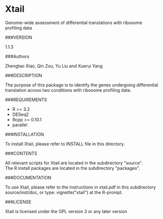 # Xtail
Genome-wide assessment of differential translations with ribosome profiling data

###VERSION

1.1.3

###Authors

Zhengtao Xiao, Qin Zou, Yu Liu and Xuerui Yang

###DESCRIPTION

The purpose of this package is to identify the genes undergoing differential translation across two conditions with ribosome profiling data.
							
###REQUIREMENTS
* R >= 3.2
* DESeq2
* Rcpp >= 0.10.1
* parallel 

###INSTALLATION

To install Xtail, please refer to INSTALL file in this directory.

###CONTENTS

All relevant scripts for Xtail are located in the subdirectory "source".        
The R install packages are located in the subdirectory "packages".

###DOCUMENTATION

To use Xtail, please refer to the instructions in xtail.pdf in this subdirectory source/inst/doc,
or type: vignette("xtail") at the R-prompt.

###LICENSE

Xtail is licensed under the GPL version 3 or any later version









